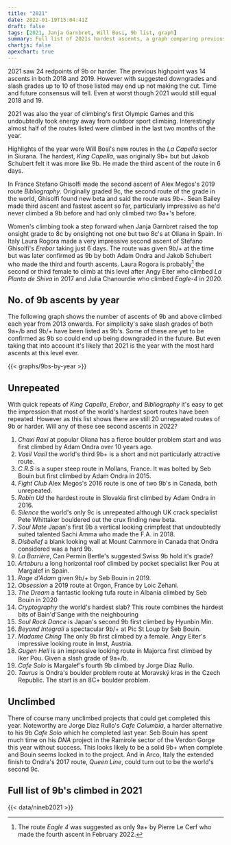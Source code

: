 ```yaml
---
title: "2021"
date: 2022-01-19T15:04:41Z
draft: false
tags: [2021, Janja Garnbret, Will Bosi, 9b list, graph]
summary: Full list of 2021s hardest ascents, a graph comparing previous years, a list of unrepeated 9b's, and a look at a few of the ongoing projects.
chartjs: false
apexchart: true
---
```


2021 saw 24 redpoints of 9b or harder. The previous highpoint was 14 ascents in both 2018 and 2019. However with suggested downgrades and slash grades up to 10 of those listed may end up not making the cut. Time and future consensus will tell. Even at worst though 2021 would still equal 2018 and 19.

2021 was also the year of climbing's first Olympic Games and this undoubtedly took energy away from outdoor sport climbing. Interestingly almost half of the routes listed were climbed in the last two months of the year.

Highlights of the year were Will Bosi's new routes in the *La Capella* sector in Siurana. The hardest, *King Capella*, was originally 9b+ but  but Jakob Schubert felt it was more like 9b. He made the third ascent of the route in 6 days.

In France Stefano Ghisolfi made the second ascent of Alex Megos's 2019 route *Bibliography*. Originally graded 9c, the second route of the grade in the world, Ghisolfi found new beta and said the route was 9b+. Sean Bailey made third ascent and fastest ascent so far, particularly impressive as he'd never climbed a 9b before and had only climbed two 9a+'s before.

Women's climbing took a step forward when Janja Garnbret raised the top onsight grade to 8c by onsighting not one but two 8c's at Oliana in Spain. In Italy Laura Rogora made a very impressive second ascent of Stefano Ghisolfi's *Erebor* taking just 6 days. The route was given 9b/+ at the time but was later confirmed as 9b by both Adam Ondra and Jakob Schubert who made the third and fourth ascents. Laura Rogora is probably[^1] the second or third female to climb at this level after Angy Eiter who climbed *La Planta de Shiva* in 2017 and Julia Chanourdie who climbed *Eagle-4* in 2020.

## No. of 9b ascents by year

The following graph shows the number of ascents of 9b and above climbed each year from 2013 onwards. For simplicity's sake slash grades of both 9a+/b and 9b/+ have been listed as 9b's. Some of these are yet to be confirmed as 9b so could end up being downgraded in the future. But even taking that into account it's likely that 2021 is the year with the most hard ascents at this level ever.

{{< graphs/9bs-by-year >}}


## Unrepeated

With quick repeats of *King Capella*, *Erebor*, and *Bibliography* it's easy to get the impression that most of the world's hardest sport routes have been repeated. However as this list shows there are still 20 unrepeated routes of 9b or harder. Will any of these see second ascents in 2022?

1. *Chaxi Raxi* at popular Oliana has a fierce boulder problem start and was first climbed by Adam Ondra over 10 years ago.
2. *Vasil Vasil* the world's third 9b+ is a short and not particularly attractive route.
3. *C.R.S* is a super steep route in Mollans, France. It was bolted by Seb Bouin but first climbed by Adam Ondra in 2015.
4. *Fight Club* Alex Megos's 2016 route is one of two 9b's in Canada, both unrepeated.
5. *Robin Ud* the hardest route in Slovakia first climbed by Adam Ondra in 2016.
6. *Silence* the world's only 9c is unrepeated although UK crack specialist Pete Whittaker bouldered out the crux finding new beta.
7. *Soul Mate* Japan's first 9b a vertical looking crimpfest that undoubtedly suited talented Sachi Amma who made the F.A. in 2018.
8. *Disbelief* a blank looking wall at Mount Carnmore in Canada that Ondra considered was a hard 9b.
9.  *La Barrière*, Can Permin Bertle's suggested Swiss 9b hold it's grade?
10. *Artaburu* a long horizontal roof climbed by pocket specialist Iker Pou at Margalef in Spain.
11. *Rage d'Adam* given 9b/+ by Seb Bouin in 2019.
12. *Obsession* a 2019 route at Orgon, France by Loic Zehani.
13. *The Dream* a fantastic looking tufa route in Albania climbed by Seb Bouin in 2020
14. *Cryptography* the world's hardest slab? This route combines the hardest bits of Bain'd'Sange with the neighbouring 
15. *Soul Rock Dance* is Japan's second 9b first climbed by Hyunbin Min.
16. *Beyond Integrali* a spectacular 9b/+ at Pic St Loup by Seb Bouin.
17. *Madame Ching* The only 9b first climbed by a female. Angy Eiter's impressive looking route in Imst, Austria.
18. *Gugen Hell* is an impressive looking route in Majorca first climbed by Iker Pou. Given a slash grade of 9a+/b.
19. *Cafe Solo* is Margalef's fourth 9b climbed by Jorge Diaz Rullo.
20. *Taurus* is Ondra's boulder problem route at Moravský kras in the Czech Republic. The start is an 8C+ boulder problem.


## Unclimbed

There of course many unclimbed projects that could get completed this year. Noteworthy are Jorge Diaz Rullo's *Cafe Columbia*, a harder alternative to his 9b *Cafe Solo* which he completed last year. Seb Bouin has spent much time on his *DNA* project in the Ramirole sector of the Verdon Gorge this year without success. This looks likely to be a solid 9b+ when complete and Bouin seems locked in to the project. And in Arco, Italy the extended finish to Ondra's 2017 route, *Queen Line*, could turn out to be the world's second 9c.


## Full list of 9b's climbed in 2021

{{< data/nineb2021 >}}


[^1]: The route *Eagle 4* was suggested as only 9a+ by Pierre Le Cerf who made the fourth ascent in February 2022.